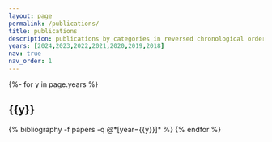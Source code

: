 ```yaml
---
layout: page
permalink: /publications/
title: publications
description: publications by categories in reversed chronological order. generated by jekyll-scholar.
years: [2024,2023,2022,2021,2020,2019,2018]
nav: true
nav_order: 1
---
```

<!-- _pages/publications.md -->
<div class="publications">

{%- for y in page.years %}
  <h2 class="year">{{y}}</h2>
  {% bibliography -f papers -q @*[year={{y}}]* %}
{% endfor %}

</div>
